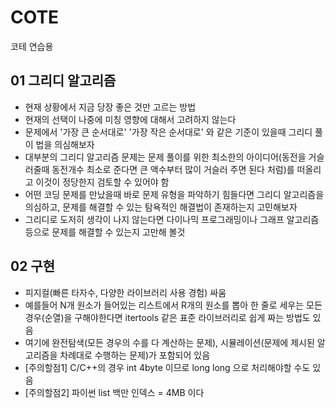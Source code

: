 # COTE
코테 연습용

## 01 그리디 알고리즘
- 현재 상황에서 지금 당장 좋은 것만 고르는 방법
- 현재의 선택이 나중에 미칭 영향에 대해서 고려하지 않는다
- 문제에서 '가장 큰 순서대로' '가장 작은 순서대로' 와 같은 기준이 있을때 그리디 풀이 법을 의심해보자
- 대부분의 그리디 알고리즘 문제는 문제 풀이를 위한 최소한의 아이디어(동전을 거슬러줄때 동전개수 최소로 준다면 큰 액수부터 많이 거슬러 주면 된다 처럼)를 떠올리고 이것이 정당한지 검토할 수 있어야 함
- 어떤 코딩 문제를 만났을때 바로 문제 유형을 파악하기 힘들다면 그리디 알고리즘을 의심하고, 문제를 해결할 수 있는 탐욕적인 해결법이 존재하는지 고민해보자
- 그리디로 도저히 생각이 나지 않는다면 다이나믹 프로그래밍이나 그래프 알고리즘등으로 문제를 해결할 수 있는지 고만해 볼것

## 02 구현
- 피지컬(빠른 타자수, 다양한 라이브러리 사용 경험) 싸움
- 예를들어 N개 원소가 들어있는 리스트에서 R개의 원소를 뽑아 한 줄로 세우는 모든 경우(순열)을 구해야한다면 itertools 같은 표준 라이브러리로 쉽게 짜는 방법도 있음
- 여기에 완전탐색(모든 경우의 수를 다 계산하는 문제), 시뮬레이션(문제에 제시된 알고리즘을 차례대로 수행하는 문제)가 포함되어 있음
- [주의할점1] C/C++의 경우 int 4byte 이므로 long long 으로 처리해야할 수도 있음
- [주의할점2] 파이썬 list 백만 인덱스 = 4MB 이다
